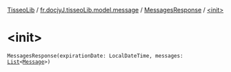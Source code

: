 [TisseoLib](../../index.md) / [fr.docjyJ.tisseoLib.model.message](../index.md) / [MessagesResponse](index.md) / [&lt;init&gt;](./-init-.md)

# &lt;init&gt;

`MessagesResponse(expirationDate: LocalDateTime, messages: `[`List`](https://kotlinlang.org/api/latest/jvm/stdlib/kotlin.collections/-list/index.html)`<`[`Message`](../-message/index.md)`>)`